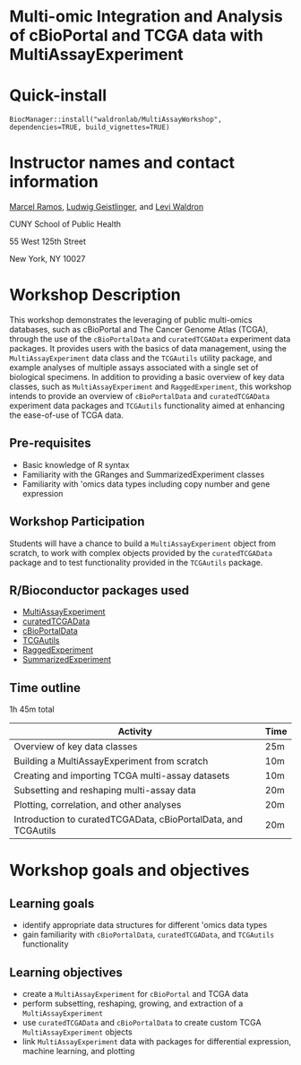 # Multi-omic Integration and Analysis of cBioPortal and TCGA data with MultiAssayExperiment

# Quick-install

```
BiocManager::install("waldronlab/MultiAssayWorkshop", dependencies=TRUE, build_vignettes=TRUE)
```

# Instructor names and contact information

[Marcel Ramos](mailto:Marcel.Ramos@sph.cuny.edu),
[Ludwig Geistlinger](mailto:Ludwig.Geistlinger@sph.cuny.edu), and
[Levi Waldron](mailto:Levi.Waldron@sph.cuny.edu)

CUNY School of Public Health

55 West 125th Street

New York, NY 10027

# Workshop Description

This workshop demonstrates the leveraging of public multi-omics databases, such
as cBioPortal and The Cancer Genome Atlas (TCGA), through the use of the
`cBioPortalData` and `curatedTCGAData` experiment data packages. It provides
users with the basics of data management, using the `MultiAssayExperiment` data
class and the `TCGAutils` utility package, and example analyses of multiple
assays associated with a single set of biological specimens. In addition to
providing a basic overview of key data classes, such as `MultiAssayExperiment`
and `RaggedExperiment`, this workshop intends to provide an overview of
`cBioPortalData` and `curatedTCGAData` experiment data packages and `TCGAutils`
functionality aimed at enhancing the ease-of-use of TCGA data.

## Pre-requisites

* Basic knowledge of R syntax
* Familiarity with the GRanges and SummarizedExperiment classes
* Familiarity with 'omics data types including copy number and gene expression

## Workshop Participation

Students will have a chance to build a `MultiAssayExperiment` object
from scratch, to work with complex objects provided by the `curatedTCGAData`
package and to test functionality provided in the `TCGAutils` package.

## R/Bioconductor packages used

* [MultiAssayExperiment](http://bioconductor.org/packages/MultiAssayExperiment)
* [curatedTCGAData](http://bioconductor.org/packages/curatedTCGAData)
* [cBioPortalData](https://github.com/waldronlab/cBioPortalData)
* [TCGAutils](http://bioconductor.org/packages/TCGAutils)
* [RaggedExperiment](http://bioconductor.org/packages/RaggedExperiment)
* [SummarizedExperiment](http://bioconductor.org/packages/SummarizedExperiment)

## Time outline

1h 45m total

| Activity                            | Time    |
|-------------------------------------|---------|
| Overview of key data classes | 25m |
| Building a MultiAssayExperiment from scratch | 10m |
| Creating and importing TCGA multi-assay datasets | 10m |
| Subsetting and reshaping multi-assay data | 20m |
| Plotting, correlation, and other analyses | 20m |
| Introduction to curatedTCGAData, cBioPortalData, and TCGAutils | 20m |

# Workshop goals and objectives

## Learning goals

* identify appropriate data structures for different 'omics data types
* gain familiarity with `cBioPortalData`, `curatedTCGAData`, and `TCGAutils`
functionality

## Learning objectives

* create a `MultiAssayExperiment` for `cBioPortal` and TCGA data
* perform subsetting, reshaping, growing, and extraction of a
`MultiAssayExperiment`
* use `curatedTCGAData` and `cBioPortalData` to create custom TCGA
`MultiAssayExperiment` objects
* link `MultiAssayExperiment` data with packages for differential expression,
machine learning, and plotting

